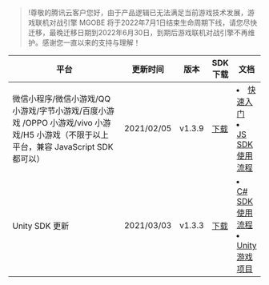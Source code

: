>!尊敬的腾讯云客户您好，由于产品逻辑已无法满足当前游戏技术发展，游戏联机对战引擎 MGOBE 将于2022年7月1日结束生命周期下线，请您尽快迁移，最晚迁移日期到2022年6月30日，到期后游戏联机对战引擎不再维护。感谢您一直以来的支持与理解！

<table>
<thead>
<tr>
<th style="
    width: 45%;
">平台</th>
<th>更新时间</th>
<th>版本</th>
<th>SDK下载</th>
<th>文档</th>
</tr>
</thead>
<tbody><tr>
<td>微信小程序/微信小游戏/QQ 小游戏/字节小游戏/百度小游戏
/OPPO 小游戏/vivo 小游戏/H5 小游戏（不限于以上平台，兼容 JavaScript SDK 都可以）</td>
<td>2021/02/05</td>
<td>v1.3.9</td>
<td><a href="https://mgobe-1258556906.cos.ap-shanghai.myqcloud.com/js_sdk/MGOBE_v1.3.9.zip" target="_blank">下载</a></td>
<td><li><a href="https://cloud.tencent.com/document/product/1038/33299" target="_blank">快速入门</a><br></li><li>  <a href="https://cloud.tencent.com/document/product/1038/33315" target="_blank">JS SDK 使用流程</a></li></td>
</tr>
<tr>
<td>Unity SDK 更新</td>
<td>2021/03/03</td>
<td>v1.3.3</td>
<td><a href="https://mgobe-1258556906.cos.ap-shanghai.myqcloud.com/cs_sdk/Unity.Mgobe.package.unitypackage" target="_blank">下载</a></td>
<td><li><a href="https://cloud.tencent.com/document/product/1038/45334" target="_blank">C# SDK 使用流程</a> <br></li><li> <a href="https://cloud.tencent.com/document/product/1038/45333" target="_blank">Unity 游戏项目</a></li></td>
</tr>
</tbody></table>
